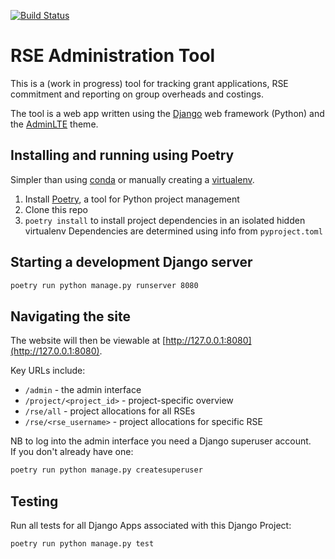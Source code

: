 [![Build Status](https://travis-ci.org/RSE-Sheffield/RSEAdmin.svg?branch=master)](https://travis-ci.org/RSE-Sheffield/RSEAdmin)

# RSE Administration Tool

This is a (work in progress) tool for tracking grant applications, RSE commitment and reporting on group overheads and costings.

The tool is a web app written using the [Django][django] web framework (Python) 
and the [AdminLTE][adminlte2] theme.

## Installing and running using Poetry

Simpler than using [conda][conda]  or manually creating a [virtualenv][virtualenv].

 1. Install [Poetry][poetry], a tool for Python project management 
 1. Clone this repo
 1. `poetry install` to install project dependencies in an isolated hidden virtualenv 
    Dependencies are determined using info from `pyproject.toml`

## Starting a development Django server

```sh
poetry run python manage.py runserver 8080
```

## Navigating the site
    
The website will then be viewable at [http://127.0.0.1:8080](http://127.0.0.1:8080).

Key URLs include:

  * `/admin` - the admin interface
  * `/project/<project_id>` - project-specific overview
  * `/rse/all` - project allocations for all RSEs
  * `/rse/<rse_username>` - project allocations for specific RSE

NB to log into the admin interface you need a Django superuser account.  
If you don't already have one:

```sh
poetry run python manage.py createsuperuser
```

## Testing

Run all tests for all Django Apps associated with this Django Project:

```sh
poetry run python manage.py test
```

[adminlte2]: https://django-adminlte2.readthedocs.io/en/latest/ 
[conda]: https://docs.conda.io/en/latest/
[django]: https://www.djangoproject.com/
[virtualenv]: https://virtualenv.pypa.io/en/latest/
[poetry]: https://poetry.eustace.io/
